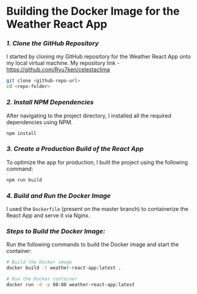 <h1>Building the Docker Image for the Weather React App</h1> 

***<h3>1. Clone the GitHub Repository</h3>***
I started by cloning my GitHub repository for the Weather React App onto my local virtual machine.
My repository link - https://github.com/Ryu7ken/celestaclima
```bash
git clone <github-repo-url>
cd <repo-folder>
```  

***<h3>2. Install NPM Dependencies</h3>***
After navigating to the project directory, I installed all the required dependencies using NPM.  
```bash
npm install
```  

***<h3>3. Create a Production Build of the React App</h3>***
To optimize the app for production, I built the project using the following command:  
```bash
npm run build
```  

***<h3>4. Build and Run the Docker Image</h3>***
I used the `Dockerfile` (present on the master branch) to containerize the React App and serve it via Nginx.

***<h3>Steps to Build the Docker Image:</h3>***
Run the following commands to build the Docker image and start the container:  
```bash
# Build the Docker image
docker build -t weather-react-app:latest .

# Run the Docker container
docker run -d -p 80:80 weather-react-app:latest
```  